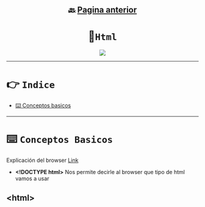 <div align="center">

## 🔙 [Pagina anterior](https://github.com/NomaDiix/Working)


# 📌`Html`

<img src="https://media.giphy.com/media/3oKIPqM97fmXRQpzZm/giphy.gif"/>
</div>


---

# 👉 `Indice`
- [⌨️ Conceptos basicos](#conceptos-basicos)

---

# ⌨️ `Conceptos Basicos`

Explicación del browser [Link](https://definicion.de/browser/)

- **\<!DOCTYPE html>** Nos permite decirle al browser que tipo de html vamos a usar

## \<html>


